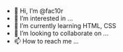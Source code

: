 - 👋 Hi, I’m @fac10r
- 👀 I’m interested in ...
- 🌱 I’m currently learning HTML, CSS
- 💞️ I’m looking to collaborate on ...
- 📫 How to reach me ...

<!---
fac10r/fac10r is a ✨ special ✨ repository because its `README.md` (this file) appears on your GitHub profile.
You can click the Preview link to take a look at your changes.
--->
